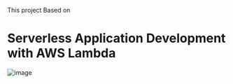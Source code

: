 This project Based on 

# Serverless Application Development with AWS Lambda

![image](https://github.com/user-attachments/assets/2799f602-a276-40ec-bc16-2fe6ff9ed00f)
